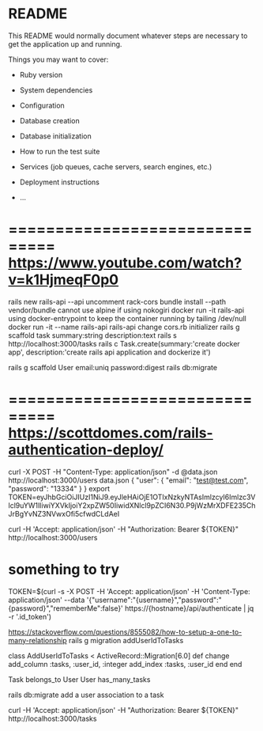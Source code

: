 # README

This README would normally document whatever steps are necessary to get the
application up and running.

Things you may want to cover:

* Ruby version

* System dependencies

* Configuration

* Database creation

* Database initialization

* How to run the test suite

* Services (job queues, cache servers, search engines, etc.)

* Deployment instructions

* ...

===============================
https://www.youtube.com/watch?v=k1HjmeqF0p0
===============================
rails new rails-api --api
uncomment rack-cors
bundle install --path vendor/bundle
cannot use alpine if using nokogiri
docker run -it rails-api
using docker-entrypoint to keep the container running by tailing /dev/null
docker run -it --name rails-api rails-api
change cors.rb initializer
rails g scaffold task summary:string description:text
rails s
http://localhost:3000/tasks
rails c
Task.create(summary:'create docker app', description:'create rails api application and dockerize it')

rails g scaffold User email:uniq password:digest
rails db:migrate

===============================
https://scottdomes.com/rails-authentication-deploy/
===============================

curl -X POST -H "Content-Type: application/json" -d @data.json http://localhost:3000/users
data.json
{
  "user": {
    "email": "test@test.com",
    "password": "13334"
  }
}
export TOKEN=eyJhbGciOiJIUzI1NiJ9.eyJleHAiOjE1OTIxNzkyNTAsImlzcyI6Imlzc3Vlcl9uYW1lIiwiYXVkIjoiY2xpZW50IiwidXNlcl9pZCI6N30.P9jWzMrXDFE235ChJrBgYvNZ3NVwxOfi5cfwdCLdAeI

curl -H 'Accept: application/json' -H "Authorization: Bearer ${TOKEN}" http://localhost:3000/users

# something to try
TOKEN=$(curl -s -X POST -H 'Accept: application/json' -H 'Content-Type: application/json' --data '{"username":"{username}","password":"{password}","rememberMe":false}' https://{hostname}/api/authenticate | jq -r '.id_token')


https://stackoverflow.com/questions/8555082/how-to-setup-a-one-to-many-relationship
rails g migration addUserIdToTasks

class AddUserIdToTasks < ActiveRecord::Migration[6.0]
  def change
    add_column :tasks, :user_id, :integer
    add_index  :tasks, :user_id
  end
end

Task belongs_to User
User has_many_tasks

rails db:migrate
add a user association to a task

curl -H 'Accept: application/json' -H "Authorization: Bearer ${TOKEN}" http://localhost:3000/tasks